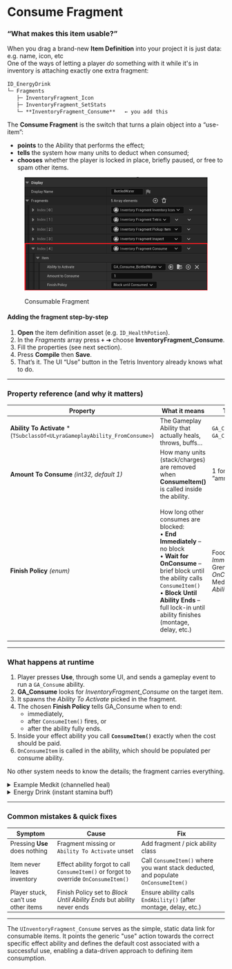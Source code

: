 # Consume Fragment

### “What makes this item usable?”

When you drag a brand-new **Item Definition** into your project it is just data: e.g. name, icon, etc\
One of the ways of letting a player _do_ something with it while it's in inventory is attaching exactly one extra fragment:

```
ID_EnergyDrink
└─ Fragments
   ├─ InventoryFragment_Icon
   ├─ InventoryFragment_SetStats
   └─ **InventoryFragment_Consume**   ← you add this
```

The **Consume Fragment** is the switch that turns a plain object into a “use-item”:

* **points** to the Ability that performs the effect;
* **tells** the system how many units to deduct when consumed;
* **chooses** whether the player is locked in place, briefly paused, or free to spam other items.

<figure><img src="../../../../.gitbook/assets/image (47).png" alt=""><figcaption><p>Consumable Fragment</p></figcaption></figure>

#### Adding the fragment step-by-step

1. **Open** the item definition asset (e.g. `ID_HealthPotion`).
2. In the _Fragments_ array press **`+`** ➜ choose **InventoryFragment\_Consume**.
3. Fill the properties (see next section).
4. Press **Compile** then **Save**.
5. That’s it. The UI “Use” button in the Tetris Inventory already knows what to do.

***

### Property reference (and why it matters)

| Property                                                                    | What it means                                                                                                                                                                                                                                                                                                      | Typical choices                                                                                                                    |
| --------------------------------------------------------------------------- | ------------------------------------------------------------------------------------------------------------------------------------------------------------------------------------------------------------------------------------------------------------------------------------------------------------------ | ---------------------------------------------------------------------------------------------------------------------------------- |
| **Ability To Activate** \*(`TSubclassOf<ULyraGameplayAbility_FromConsume>`) | The Gameplay Ability that actually heals, throws, buffs…                                                                                                                                                                                                                                                           | `GA_Consume_Medkit`, `GA_Consume_FragGrenade`                                                                                      |
| **Amount To Consume** _(int32, default 1)_                                  | How many units (stack/charges) are removed when **ConsumeItem()** is called inside the ability.                                                                                                                                                                                                                    | 1 for most items, 10 for “ammo boxes”, etc.                                                                                        |
| **Finish Policy** _(enum)_                                                  | <p>How long other consumes are blocked:<br>• <strong>End Immediately</strong> – no block<br>• <strong>Wait for OnConsume</strong> – brief block until the ability calls <code>ConsumeItem()</code><br>• <strong>Block Until Ability Ends</strong> – full lock-in until ability finishes (montage, delay, etc.)</p> | <p>Food buff → <em>End Immediately</em><br>Grenade → <em>Wait for OnConsume</em><br>Medkit → <em>Block Until Ability Ends</em></p> |

***

### What happens at runtime

1. Player presses **Use**, through some UI, and sends a gameplay event to run a `GA_Consume` ability.
2. **GA\_Consume** looks for _InventoryFragment\_Consume_ on the target item.
3. It spawns the _Ability To Activate_ picked in the fragment.
4. The chosen **Finish Policy** tells GA\_Consume when to end:
   * immediately,
   * after `ConsumeItem()` fires, or
   * after the ability fully ends.
5. Inside your effect ability you call **`ConsumeItem()`** exactly when the cost should be paid.
6. `OnConsumeItem` is called in the ability, which should be populated per consume ability.

No other system needs to know the details; the fragment carries everything.

<details>

<summary>Example Medkit (channelled heal)</summary>

| Setting             | Value                        |
| ------------------- | ---------------------------- |
| Ability To Activate | `GA_Consume_MedkitHeal`      |
| Amount To Consume   | 1                            |
| Finish Policy       | **Block Until Ability Ends** |

`GA_Consume_MedkitHeal` plays a 3-second montage, then calls `ConsumeItem()`, then `EndAbility()`.\
During those 3 s the player cannot start another consume.

</details>

<details>

<summary>Energy Drink (instant stamina buff)</summary>

| Setting             | Value                    |
| ------------------- | ------------------------ |
| Ability To Activate | `GA_Consume_EnergyDrink` |
| Amount To Consume   | 1                        |
| Finish Policy       | **End Immediately**      |

The effect ability applies a buff and calls `ConsumeItem()` in the same tick.\
The player can slam multiple drinks in rapid succession.

</details>

***

### Common mistakes & quick fixes

| Symptom                             | Cause                                                                                   | Fix                                                                                |
| ----------------------------------- | --------------------------------------------------------------------------------------- | ---------------------------------------------------------------------------------- |
| Pressing **Use** does nothing       | Fragment missing or `Ability To Activate` unset                                         | Add fragment / pick ability class                                                  |
| Item never leaves inventory         | Effect ability forgot to call  `ConsumeItem()` or forgot to override `OnConsumeItem()`  | Call `ConsumeItem()` where you want stack deducted, and populate `OnConsumeItem()` |
| Player stuck, can’t use other items | Finish Policy set to _Block Until Ability Ends_ but ability never ends                  | Ensure ability calls `EndAbility()` (after montage, delay, etc.)                   |

***

The `UInventoryFragment_Consume` serves as the simple, static data link for consumable items. It points the generic "use" action towards the correct specific effect ability and defines the default cost associated with a successful use, enabling a data-driven approach to defining item consumption.
